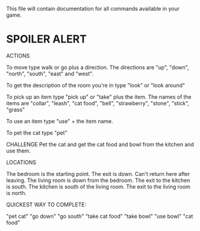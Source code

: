This file will contain documentation for all commands available in your game.

# SPOILER ALERT


ACTIONS

To move type walk or go plus a direction. The directions are "up", "down", "north", "south", "east" and "west".

To get the description of the room you're in type "look" or "look around" 

To pick up an item type "pick up" or "take" plus the item. The names of the items are "collar", "leash", "cat food", "bell", "strawberry", "stone", "stick", "grass"

To use an item type "use" + the item name.

To pet the cat type "pet"

CHALLENGE
Pet the cat and get the cat food and bowl from the kitchen and use them.

LOCATIONS

The bedroom is the starting point. The exit is down. Can't return here after leaving.
The living room is down from the bedroom. The exit to the kitchen is south. 
The kitchen is south of the living room. The exit to the living room is north.


QUICKEST WAY TO COMPLETE:

"pet cat"
"go down"
"go south"
"take cat food"
"take bowl"
"use bowl"
"cat food"
